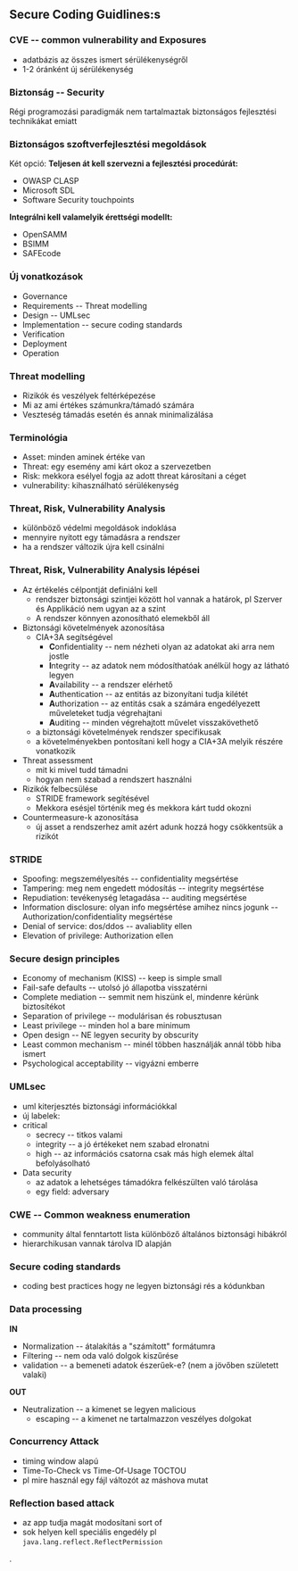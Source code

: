 ## Secure Coding Guidlines:s


### CVE -- common vulnerability and Exposures
+ adatbázis az összes ismert sérülékenységről
+ 1-2 óránként új sérülékenység

### Biztonság -- Security

Régi programozási paradigmák nem tartalmaztak biztonságos fejlesztési technikákat emiatt


### Biztonságos szoftverfejlesztési megoldások
Két opció:
**Teljesen át kell szervezni a fejlesztési procedúrát:**
+ OWASP CLASP
+ Microsoft SDL
+ Software Security touchpoints

**Integrálni kell valamelyik érettségi modellt:**
+ OpenSAMM
+ BSIMM
+ SAFEcode

### Új vonatkozások
+ Governance
+ Requirements -- Threat modelling
+ Design -- UMLsec
+ Implementation -- secure coding standards
+ Verification
+ Deployment
+ Operation


### Threat modelling
+ Rizikók és veszélyek feltérképezése
+ Mi az ami értékes számunkra/támadó számára
+ Veszteség támadás esetén és annak minimalizálása

### Terminológia
+ Asset: minden aminek értéke van
+ Threat: egy esemény ami kárt okoz a szervezetben
+ Risk: mekkora esélyel fogja az adott threat károsítani a céget
+ vulnerability: kihasználható sérülékenység

### Threat, Risk, Vulnerability Analysis
+ különböző védelmi megoldások indoklása
+ mennyire nyitott egy támadásra a rendszer
+ ha a rendszer változik újra kell csinálni

### Threat, Risk, Vulnerability Analysis lépései
+ Az értékelés célpontját definiálni kell
  + rendszer biztonsági szintjei között hol vannak a határok, pl Szerver és Applikáció nem ugyan az a szint
  + A rendszer könnyen azonosítható elemekből áll
+ Biztonsági követelmények azonosítása
  + CIA+3A segítségével
    + **C**onfidentiality -- nem nézheti olyan az adatokat aki arra nem jostle
    + **I**ntegrity -- az adatok nem módosíthatóak anélkül hogy az látható legyen
    + **A**vailability -- a rendszer elérhető
    + **A**uthentication -- az entitás az bizonyítani tudja kilétét
    + **A**uthorization -- az entitás csak a számára engedélyezett műveleteket tudja végrehajtani
    + **A**uditing -- minden végrehajtott művelet visszakövethető
  + a biztonsági követelmények rendszer specifikusak
  + a követelményekben pontosítani kell hogy a CIA+3A melyik részére vonatkozik
+ Threat assessment
  + mit ki mivel tudd támadni
  + hogyan nem szabad a rendszert használni
+ Rizikók felbecsülése
  + STRIDE framework segítésével
  + Mekkora esésjel történik meg és mekkora kárt tudd okozni
+ Countermeasure-k azonosítása
  + új asset a rendszerhez amit azért adunk hozzá hogy csökkentsük a rizikót

### STRIDE
+ Spoofing: megszemélyesítés -- confidentiality megsértése
+ Tampering: meg nem engedett módosítás -- integrity megsértése  
+ Repudiation: tevékenység letagadása -- auditing megsértése
+ Information disclosure: olyan info megsértése amihez nincs jogunk -- Authorization/confidentiality megsértése
+ Denial of service: dos/ddos -- avaliablity ellen
+ Elevation of privilege: Authorization ellen  


### Secure design principles
+ Economy of mechanism (KISS) -- keep is simple small
+ Fail-safe defaults -- utolsó jó állapotba visszatérni
+ Complete mediation -- semmit nem hiszünk el, mindenre kérünk biztosítékot
+ Separation of privilege -- modulárisan és robusztusan
+ Least privilege -- minden hol a bare minimum
+ Open design -- NE legyen security by obscurity
+ Least common mechanism -- minél többen használják annál több hiba ismert
+ Psychological acceptability -- vigyázni emberre


### UMLsec
+ uml kiterjesztés biztonsági információkkal
+ új labelek:
+ critical
    + secrecy -- titkos valami
    + integrity -- a jó értékeket nem szabad elronatni
    + high -- az információs csatorna csak más high elemek által befolyásolható
+ Data security
  + az adatok a lehetséges támadókra felkészülten való tárolása
  + egy field: adversary


### CWE -- Common weakness enumeration
+ community által fenntartott lista különböző általános biztonsági hibákról
+ hierarchikusan vannak tárolva ID alapján

### Secure coding standards
+ coding best practices hogy ne legyen biztonsági rés a kódunkban

### Data processing
**IN**
+ Normalization -- átalakítás a "számított" formátumra
+ Filtering -- nem oda való dolgok kiszűrése
+ validation  -- a bemeneti adatok észerűek-e? (nem a jövőben született valaki)

**OUT**
+ Neutralization -- a kimenet se legyen malicious
  + escaping -- a kimenet ne tartalmazzon veszélyes dolgokat


### Concurrency Attack
+ timing window alapú
+ Time-To-Check vs Time-Of-Usage TOCTOU
+ pl mire használ egy fájl változót az máshova mutat

### Reflection based attack
+ az app tudja magát modosítani sort of
+ sok helyen kell speciális engedély pl `java.lang.reflect.ReflectPermission`











































.
